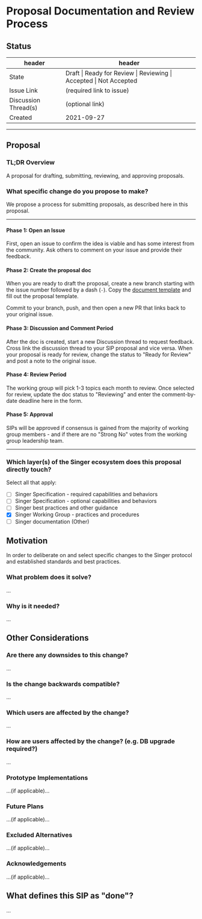 # Proposal Documentation and Review Process

## Status

| header | header |
| ------ | ------ |
| State | Draft \| Ready for Review \| Reviewing \| Accepted \| Not Accepted |
| Issue Link | (required link to issue) |
| Discussion Thread(s) | (optional link) |
| Created | 2021-09-27 |

-----------------------

## Proposal

### TL;DR Overview

A proposal for drafting, submitting, reviewing, and approving proposals.

### What specific change do you propose to make?

We propose a process for submitting proposals, as described here in this proposal.

------------------

#### Phase 1: Open an Issue

First, open an issue to confirm the idea is viable and has some interest from the community. Ask others to comment on your issue and provide their feedback.

#### Phase 2: Create the proposal doc

When you are ready to draft the proposal, create a new branch starting with the issue number followed by a dash (`-`). Copy the [document template](../template.md) and fill out the proposal template.

Commit to your branch, push, and then open a new PR that links back to your original issue.

#### Phase 3: Discussion and Comment Period

After the doc is created, start a new Discussion thread to request feedback. Cross link the discussion thread to your SIP proposal and vice versa. When your proposal is ready for review, change the status to "Ready for Review" and post a note to the original issue.

#### Phase 4: Review Period

The working group will pick 1-3 topics each month to review. Once selected for review, update the doc status to "Reviewing" and enter the comment-by-date deadline here in the form.

#### Phase 5: Approval

SIPs will be approved if consensus is gained from the majority of working group members - and if there are no "Strong No" votes from the working group leadership team.

------------------

### Which layer(s) of the Singer ecosystem does this proposal directly touch?

Select all that apply:

- [ ] Singer Specification - required capabilities and behaviors
- [ ] Singer Specification - optional capabilities and behaviors
- [ ] Singer best practices and other guidance
- [x] Singer Working Group - practices and procedures
- [ ] Singer documentation (Other)

## Motivation

In order to deliberate on and select specific changes to the Singer protocol and established standards and best practices.

### What problem does it solve?

...

### Why is it needed?

...

## Other Considerations
> >
### Are there any downsides to this change?

...

### Is the change backwards compatible?

...

### Which users are affected by the change?

...

### How are users affected by the change? (e.g. DB upgrade required?)

...

### Prototype Implementations

...(if applicable)...

### Future Plans

...(if applicable)...

### Excluded Alternatives

...(if applicable)...

### Acknowledgements 

...(if applicable)...

## What defines this SIP as "done"?

...

